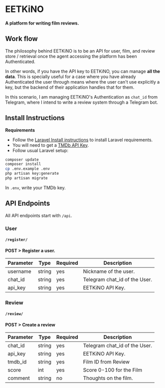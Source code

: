 # EETKiNO

**A platform for writing film reviews.**

## Work flow

The philosophy behind EETKiNO is to be an API for user, film, and review store / retrieval once the agent accessing the platform has been Authenticated. 

In other words, if you have the API key to EETKiNO, you can manage **all the data**. This is specially useful for a case where you have already Authenticated the user through means where the user can't use explicitly a key, but the backend of their application handles that for them.

In this scenario, I am managing EETKiNO's Authentication as `chat_id` from Telegram, where I intend to write a review system through a Telegram bot.

## Install Instructions

**Requirements**

- Follow the [Laravel Install instructions](https://laravel.com/docs/master#installation) to install Laravel requirements.
- You will need to get a [TMDb API Key](https://www.themoviedb.org/documentation/api).
- Follow usual Laravel setup:

```bash
composer update
composer install
cp .env.example .env
php artisan key:generate
php artisan migrate
```

In `.env`, write your TMDb key.

## API Endpoints

All API endpoints start with `/api`. 

### User

#### `/register/`

**POST > Register a user.**

| Parameter | Type   | Required | Description                   |
|-----------|--------|----------|-------------------------------|
| username  | string | yes      | Nickname of the user.         |
| chat_id   | string | yes      | Telegram chat_id of the User. |
| api_key   | string | yes      | EETKiNO API Key.              |

### Review

#### `/review/`

**POST > Create a review**

| Parameter | Type   | Required | Description                   |
|-----------|--------|----------|-------------------------------|
| chat_id   | string | yes      | Telegram chat_id of the User. |
| api_key   | string | yes      | EETKiNO API Key.              |
| tmdb_id   | string | yes      | Film ID from Review           |
| score     | int    | yes      | Score 0-100 for the Film      |
| comment   | string | no       | Thoughts on the film.         |
